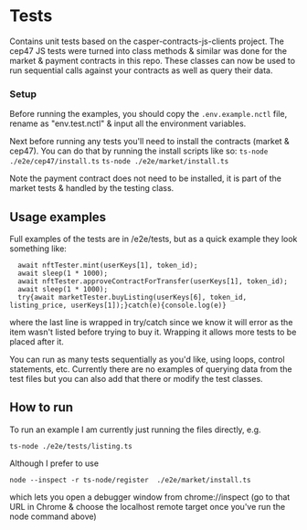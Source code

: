# Tests

Contains unit tests based on the casper-contracts-js-clients project. The cep47 JS tests were turned into class methods & similar was done for the market & payment contracts in this repo. These classes can now be used to run sequential calls against your contracts as well as query their data.

### Setup

Before running the examples, you should copy the `.env.example.nctl` file, rename as "env.test.nctl" & input all the environment variables.

Next before running any tests you'll need to install the contracts (market & cep47). You can do that by running the install scripts like so:
`ts-node ./e2e/cep47/install.ts`
`ts-node ./e2e/market/install.ts`

Note the payment contract does not need to be installed, it is part of the market tests & handled by the testing class.

## Usage examples

Full examples of the tests are in /e2e/tests, but as a quick example they look something like:

```
  await nftTester.mint(userKeys[1], token_id);
  await sleep(1 * 1000);
  await nftTester.approveContractForTransfer(userKeys[1], token_id);
  await sleep(1 * 1000);
  try{await marketTester.buyListing(userKeys[6], token_id, listing_price, userKeys[1]);}catch(e){console.log(e)}
```
where the last line is wrapped in try/catch since we know it will error as the item wasn't listed before trying to buy it. Wrapping it allows more tests to be placed after it.

You can run as many tests sequentially as you'd like, using loops, control statements, etc. Currently there are no examples of querying data from the test files but you can also add that there or modify the test classes.

## How to run

To run an example I am currently just running the files directly, e.g.

`ts-node ./e2e/tests/listing.ts`

Although I prefer to use

`node --inspect -r ts-node/register  ./e2e/market/install.ts`

which lets you open a debugger window from chrome://inspect (go to that URL in Chrome & choose the localhost remote target once you've run the node command above)
